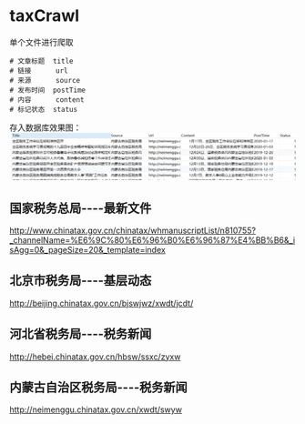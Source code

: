 # taxCrawl

单个文件进行爬取

    # 文章标题  title
    # 链接      url
    # 来源      source
    # 发布时间  postTime
    # 内容      content
    # 标记状态  status

存入数据库效果图：
![](https://github.com/HHrxxx/taxCrawl/blob/master/DB_DataPicture.png)


## 国家税务总局----最新文件
http://www.chinatax.gov.cn/chinatax/whmanuscriptList/n810755?_channelName=%E6%9C%80%E6%96%B0%E6%96%87%E4%BB%B6&_isAgg=0&_pageSize=20&_template=index

## 北京市税务局----基层动态
http://beijing.chinatax.gov.cn/bjswjwz/xwdt/jcdt/

## 河北省税务局----税务新闻
http://hebei.chinatax.gov.cn/hbsw/ssxc/zyxw

## 内蒙古自治区税务局----税务新闻
http://neimenggu.chinatax.gov.cn/xwdt/swyw
